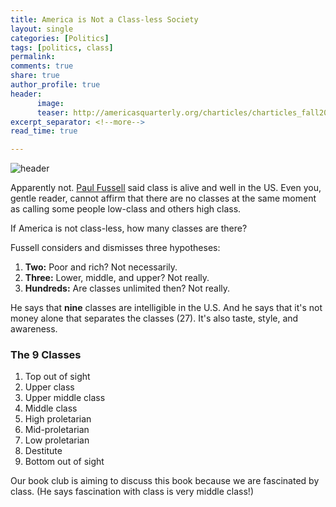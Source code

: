 ```yaml
---
title: America is Not a Class-less Society
layout: single
categories: [Politics]
tags: [politics, class]
permalink: 
comments: true
share: true
author_profile: true
header:
      image: 
      teaser: http://americasquarterly.org/charticles/charticles_fall2012/charticle_new_middle_class/images/chart1.png
excerpt_separator: <!--more-->
read_time: true

---
```


![header](http://americasquarterly.org/charticles/charticles_fall2012/charticle_new_middle_class/images/chart1.png)

Apparently not. [Paul Fussell](http://amzn.to/2giuskX) said class is alive and well in the US. Even you, gentle reader, cannot affirm that there are no classes at the same moment as calling some people low-class and others high class. 

If America is not class-less, how many classes are there? 

Fussell considers and dismisses three hypotheses: 

1. **Two:** Poor and rich? Not necessarily. 
2.  **Three:** Lower, middle, and upper? Not really. 
3. **Hundreds:** Are classes unlimited then? Not really. 

He says that **nine** classes are intelligible in the U.S. And he says that it's not money alone that separates the classes (27). It's also taste, style, and awareness. 

### The 9 Classes 

1. Top out of sight
2. Upper class
3. Upper middle class
4. Middle class
5. High proletarian
6. Mid-proletarian
7. Low proletarian
8. Destitute
9. Bottom out of sight


Our book club is aiming to discuss this book because we are fascinated by class. (He says fascination with class is very middle class!)

